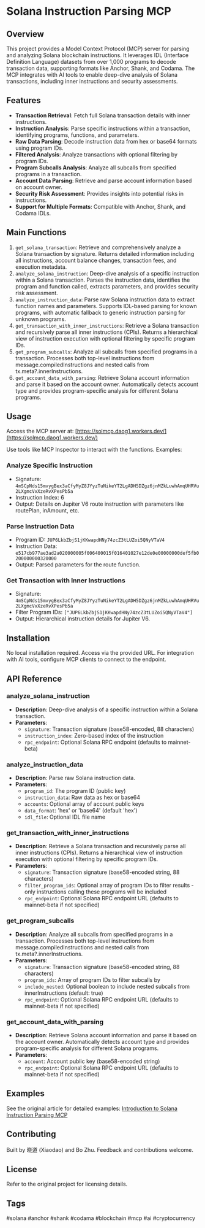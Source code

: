 # Solana Instruction Parsing MCP

## Overview

This project provides a Model Context Protocol (MCP) server for parsing and analyzing Solana blockchain instructions. It leverages IDL (Interface Definition Language) datasets from over 1,000 programs to decode transaction data, supporting formats like Anchor, Shank, and Codama. The MCP integrates with AI tools to enable deep-dive analysis of Solana transactions, including inner instructions and security assessments.

## Features

- **Transaction Retrieval**: Fetch full Solana transaction details with inner instructions.
- **Instruction Analysis**: Parse specific instructions within a transaction, identifying programs, functions, and parameters.
- **Raw Data Parsing**: Decode instruction data from hex or base64 formats using program IDs.
- **Filtered Analysis**: Analyze transactions with optional filtering by program IDs.
- **Program Subcalls Analysis**: Analyze all subcalls from specified programs in a transaction.
- **Account Data Parsing**: Retrieve and parse account information based on account owner.
- **Security Risk Assessment**: Provides insights into potential risks in instructions.
- **Support for Multiple Formats**: Compatible with Anchor, Shank, and Codama IDLs.

## Main Functions

1. `get_solana_transaction`: Retrieve and comprehensively analyze a Solana transaction by signature. Returns detailed information including all instructions, account balance changes, transaction fees, and execution metadata.
2. `analyze_solana_instruction`: Deep-dive analysis of a specific instruction within a Solana transaction. Parses the instruction data, identifies the program and function called, extracts parameters, and provides security risk assessment.
3. `analyze_instruction_data`: Parse raw Solana instruction data to extract function names and parameters. Supports IDL-based parsing for known programs, with automatic fallback to generic instruction parsing for unknown programs.
4. `get_transaction_with_inner_instructions`: Retrieve a Solana transaction and recursively parse all inner instructions (CPIs). Returns a hierarchical view of instruction execution with optional filtering by specific program IDs.
5. `get_program_subcalls`: Analyze all subcalls from specified programs in a transaction. Processes both top-level instructions from message.compiledInstructions and nested calls from tx.meta?.innerInstructions.
6. `get_account_data_with_parsing`: Retrieve Solana account information and parse it based on the account owner. Automatically detects account type and provides program-specific analysis for different Solana programs.

## Usage

Access the MCP server at: [https://solmcp.daog1.workers.dev/](https://solmcp.daog1.workers.dev/)

Use tools like MCP Inspector to interact with the functions. Examples:

### Analyze Specific Instruction
- Signature: `4mSCpNds15mvygBex3aCfyMyZ8JYyzTuNikeYT2LgADH5DZgz6jnMZkLuwhAmqUHRVu2LXgmcVxXzeRvXPesPb5a`
- Instruction Index: 6
- Output: Details on Jupiter V6 route instruction with parameters like routePlan, inAmount, etc.

### Parse Instruction Data
- Program ID: `JUP6LkbZbjS1jKKwapdHNy74zcZ3tLUZoi5QNyVTaV4`
- Instruction Data: `e517cb977ae3ad2a020000005f006400015f016401027e12de0e00000000def5fb0200000000320000`
- Output: Parsed parameters for the route function.

### Get Transaction with Inner Instructions
- Signature: `4mSCpNds15mvygBex3aCfyMyZ8JYyzTuNikeYT2LgADH5DZgz6jnMZkLuwhAmqUHRVu2LXgmcVxXzeRvXPesPb5a`
- Filter Program IDs: `["JUP6LkbZbjS1jKKwapdHNy74zcZ3tLUZoi5QNyVTaV4"]`
- Output: Hierarchical instruction details for Jupiter V6.

## Installation

No local installation required. Access via the provided URL. For integration with AI tools, configure MCP clients to connect to the endpoint.

## API Reference

### analyze_solana_instruction
- **Description**: Deep-dive analysis of a specific instruction within a Solana transaction.
- **Parameters**:
  - `signature`: Transaction signature (base58-encoded, 88 characters)
  - `instruction_index`: Zero-based index of the instruction
  - `rpc_endpoint`: Optional Solana RPC endpoint (defaults to mainnet-beta)

### analyze_instruction_data
- **Description**: Parse raw Solana instruction data.
- **Parameters**:
  - `program_id`: The program ID (public key)
  - `instruction_data`: Raw data as hex or base64
  - `accounts`: Optional array of account public keys
  - `data_format`: 'hex' or 'base64' (default 'hex')
  - `idl_file`: Optional IDL file name

### get_transaction_with_inner_instructions
- **Description**: Retrieve a Solana transaction and recursively parse all inner instructions (CPIs). Returns a hierarchical view of instruction execution with optional filtering by specific program IDs.
- **Parameters**:
  - `signature`: Transaction signature (base58-encoded string, 88 characters)
  - `filter_program_ids`: Optional array of program IDs to filter results - only instructions calling these programs will be included
  - `rpc_endpoint`: Optional Solana RPC endpoint URL (defaults to mainnet-beta if not specified)

### get_program_subcalls
- **Description**: Analyze all subcalls from specified programs in a transaction. Processes both top-level instructions from message.compiledInstructions and nested calls from tx.meta?.innerInstructions.
- **Parameters**:
  - `signature`: Transaction signature (base58-encoded string, 88 characters)
  - `program_ids`: Array of program IDs to filter subcalls by
  - `include_nested`: Optional boolean to include nested subcalls from innerInstructions (default: true)
  - `rpc_endpoint`: Optional Solana RPC endpoint URL (defaults to mainnet-beta if not specified)

### get_account_data_with_parsing
- **Description**: Retrieve Solana account information and parse it based on the account owner. Automatically detects account type and provides program-specific analysis for different Solana programs.
- **Parameters**:
  - `account`: Account public key (base58-encoded string)
  - `rpc_endpoint`: Optional Solana RPC endpoint URL (defaults to mainnet-beta if not specified)

## Examples

See the original article for detailed examples: [Introduction to Solana Instruction Parsing MCP](https://dev.to/xiaodao/introduction-to-solana-instruction-parsing-mcp-1mk6)

## Contributing

Built by 晓道 (Xiaodao) and Bo Zhu. Feedback and contributions welcome.

## License

Refer to the original project for licensing details.

## Tags

#solana #anchor #shank #codama #blockchain #mcp #ai #cryptocurrency
